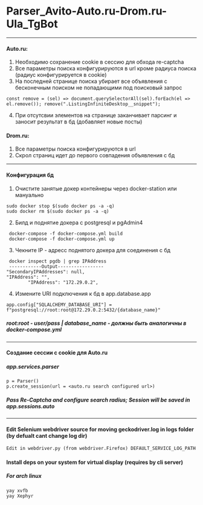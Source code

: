 # Parser_Avito-Auto.ru-Drom.ru-Ula_TgBot
---------------------------
#### Auto.ru:
1) Необходимо сохранение cookie в сессию для обхода re-captcha
2) Все параметры поиска конфигурируются в url кроме радиуса поиска (радиус конфигурируется в cookie)
3) На последней странице поиска убирает все объявления с бесконечным поиском не попадающими под поисковый запрос
```.jshint
const remove = (sel) => document.querySelectorAll(sel).forEach(el => el.remove()); remove(".ListingInfiniteDesktop__snippet");
```
4) При отсутсвии элементов на странице заканчивает парсинг и заносит результат в бд (добавляет новые посты)

#### Drom.ru:
1) Все параметры поиска конфигурируются в url
2) Скрол страниц идет до первого совпадения объявления с бд
---------------------------
#### Конфигурация бд
1) Очистите занятые докер контейнеры через docker-station или мануально
```.shell
sudo docker stop $(sudo docker ps -a -q)
sudo docker rm $(sudo docker ps -a -q)
```
2) Билд и поднятие докера с postgresql и pgAdmin4
```.shell
 docker-compose -f docker-compose.yml build
 docker-compose -f docker-compose.yml up
```
3) Чекните IP - адресс поднятого докера для соединения с бд
```.shell
 docker inspect pgdb | grep IPAddress 
 ------------Output-----------------         
"SecondaryIPAddresses": null,
"IPAddress": "",
        "IPAddress": "172.29.0.2",
```
4) Измените URI подключения к бд в app.database.app
```.python
app.config["SQLALCHEMY_DATABASE_URI"] = f"postgresql://root:root@172.29.0.2:5432/{database_name}"
```
##### root:root - user/pass | database_name - должны быть аналогичны в docker-compose.yml

---------------------------
#### Создание сессии с cookie для Auto.ru
##### app.services.parser
```.python
p = Parser()
p.create_session(url = <auto.ru search configured url>)
```
##### Pass Re-Captcha and configure search radius; Session will be saved in app.sessions.auto
---------------------------

#### Edit Selenium webdriver source for moving geckodriver.log in logs folder (by defualt cant change log dir)
```.txt
Edit in webdriver.py (from webdriver.Firefox) DEFAULT_SERVICE_LOG_PATH to = "logs/geckodriver.log"
```

#### Install deps on your system for virtual display (requires by cli server)
##### For arch linux
```.shell
yay xvfb
yay Xephyr
```
